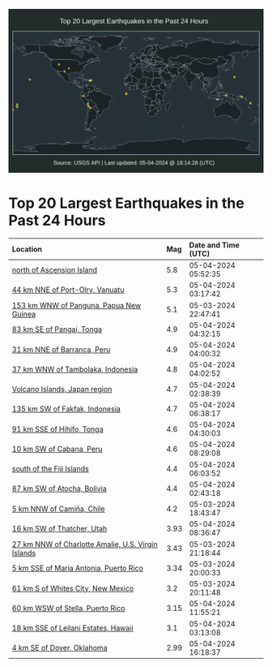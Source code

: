 ![Map](./map.png)

# Top 20 Largest Earthquakes in the Past 24 Hours

| Location | Mag | Date and Time (UTC) |
|:---|:---|:---|
| [north of Ascension Island](https://earthquake.usgs.gov/earthquakes/eventpage/us6000mw9y) | 5.8 | 05-04-2024 05:52:35 |
| [44 km NNE of Port-Olry, Vanuatu](https://earthquake.usgs.gov/earthquakes/eventpage/us6000mw9b) | 5.3 | 05-04-2024 03:17:42 |
| [153 km WNW of Panguna, Papua New Guinea](https://earthquake.usgs.gov/earthquakes/eventpage/us6000mw86) | 5.1 | 05-03-2024 22:47:41 |
| [83 km SE of Pangai, Tonga](https://earthquake.usgs.gov/earthquakes/eventpage/us6000mw9n) | 4.9 | 05-04-2024 04:32:15 |
| [31 km NNE of Barranca, Peru](https://earthquake.usgs.gov/earthquakes/eventpage/us6000mw9l) | 4.9 | 05-04-2024 04:00:32 |
| [37 km WNW of Tambolaka, Indonesia](https://earthquake.usgs.gov/earthquakes/eventpage/us6000mw9k) | 4.8 | 05-04-2024 04:02:52 |
| [Volcano Islands, Japan region](https://earthquake.usgs.gov/earthquakes/eventpage/us6000mw92) | 4.7 | 05-04-2024 02:38:39 |
| [135 km SW of Fakfak, Indonesia](https://earthquake.usgs.gov/earthquakes/eventpage/us6000mwa2) | 4.7 | 05-04-2024 06:38:17 |
| [91 km SSE of Hihifo, Tonga](https://earthquake.usgs.gov/earthquakes/eventpage/us6000mw9t) | 4.6 | 05-04-2024 04:30:03 |
| [10 km SW of Cabana, Peru](https://earthquake.usgs.gov/earthquakes/eventpage/us6000mwad) | 4.6 | 05-04-2024 08:29:08 |
| [south of the Fiji Islands](https://earthquake.usgs.gov/earthquakes/eventpage/us6000mw9z) | 4.4 | 05-04-2024 06:03:52 |
| [87 km SW of Atocha, Bolivia](https://earthquake.usgs.gov/earthquakes/eventpage/us6000mw90) | 4.4 | 05-04-2024 02:43:18 |
| [5 km NNW of Camiña, Chile](https://earthquake.usgs.gov/earthquakes/eventpage/us6000mw6i) | 4.2 | 05-03-2024 18:43:47 |
| [16 km SW of Thatcher, Utah](https://earthquake.usgs.gov/earthquakes/eventpage/uu80068266) | 3.93 | 05-04-2024 08:36:47 |
| [27 km NNW of Charlotte Amalie, U.S. Virgin Islands](https://earthquake.usgs.gov/earthquakes/eventpage/pr71447623) | 3.43 | 05-03-2024 21:18:44 |
| [5 km SSE of Maria Antonia, Puerto Rico](https://earthquake.usgs.gov/earthquakes/eventpage/pr71447608) | 3.34 | 05-03-2024 20:00:33 |
| [61 km S of Whites City, New Mexico](https://earthquake.usgs.gov/earthquakes/eventpage/tx2024isgw) | 3.2 | 05-03-2024 20:11:48 |
| [60 km WSW of Stella, Puerto Rico](https://earthquake.usgs.gov/earthquakes/eventpage/pr71447698) | 3.15 | 05-04-2024 11:55:21 |
| [18 km SSE of Leilani Estates, Hawaii](https://earthquake.usgs.gov/earthquakes/eventpage/hv74212797) | 3.1 | 05-04-2024 03:13:08 |
| [4 km SE of Dover, Oklahoma](https://earthquake.usgs.gov/earthquakes/eventpage/ok2024itur) | 2.99 | 05-04-2024 16:18:37 |
